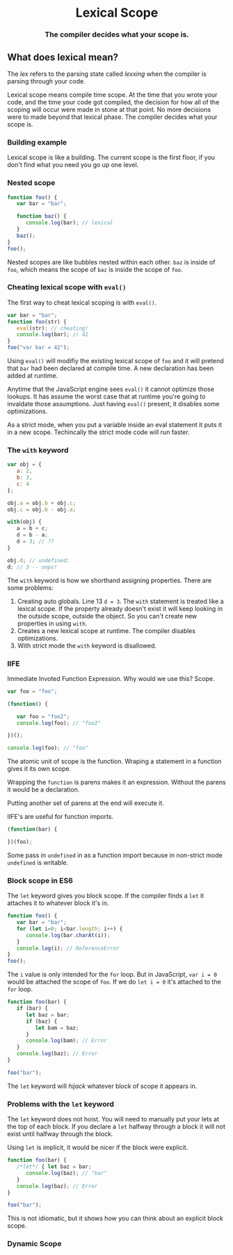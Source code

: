 <p>
  <h1 align="center">Lexical Scope</h2>
  <h3 align="center">The compiler decides what your scope is.</h2>
</p>

## What does lexical mean?

The *lex* refers to the parsing state called *lexxing* when the compiler is parsing through your code.

Lexical scope means compile time scope. At the time that you wrote your code, and the time your code got compiled, the decision for how all of the scoping will occur were made in stone at that point. No more decisions were to made beyond that lexical phase. The compiler decides what your scope is.

### Building example

Lexical scope is like a building. The current scope is the first floor, if you don't find what you need you go up one level.

### Nested scope

```js
function foo() {
   var bar = "bar";

   function baz() {
      console.log(bar); // lexical
   }
   baz();
}
foo();
```

Nested scopes are like bubbles nested within each other. `baz` is inside of `foo`, which means the scope of `baz` is inside the scope of `foo`.

### Cheating lexical scope with `eval()`

The first way to cheat lexical scoping is with `eval()`. 

```js
var bar = "bar";
function foo(str) {
   eval(str); // cheating!
   console.log(bar); // 42
}
foo("var bar = 42");
```

Using `eval()` will modifiy the existing lexical scope of `foo` and it will pretend that `bar` had been declared at compile time. A new declaration has been added at runtime.

Anytime that the JavaScript engine sees `eval()` it cannot optimize those lookups. It has assume the worst case that at runtime you're going to invaldate those assumptions. Just having `eval()` present, it disables some optimizations.

As a strict mode, when you put a variable inside an eval statement it puts it in a new scope. Techincally the strict mode code will run faster. 

### The `with` keyword

```js
var obj = {
   a: 2,
   b: 3,
   c: 4
};

obj.a = obj.b + obj.c;
obj.c = obj.b - obj.a;

with(obj) {
   a = b + c;
   d = b - a;
   d = 3; // ??
}

obj.d; // undefined;
d; // 3 -- oops!
```

The `with` keyword is how we shorthand assigning properties. There are some problems:

1. Creating auto globals. Line 13 `d = 3`. The `with` statement is treated like a lexical scope. If the property already doesn't exist it will keep looking in the outside scope, outside the object. So you can't create new properties in using `with`.
2. Creates a new lexical scope at runtime. The compiler disables optimizations.
3. With strict mode the `with` keyword is disallowed.

### IIFE 

Immediate Invoted Function Expression. Why would we use this? Scope.

```js
var foo = "foo";

(function() {

   var foo = "foo2";
   console.log(foo); // "foo2"

})();

console.log(foo); // "foo"
```

The atomic unit of scope is the function. Wraping a statement in a function gives it its own scope.

Wrapping the `function` is parens makes it an expression. Without the parens it would be a declaration.

Putting another set of parens at the end will execute it.

IIFE's are useful for function imports.

```js
(function(bar) {

})(foo);
```

Some pass in `undefined` in as a function import because in non-strict mode `undefined` is writable. 

### Block scope in ES6

The `let` keyword gives you block scope. If the compiler finds a `let` it attaches it to whatever block it's in.

```js
function foo() {
   var bar = "bar";
   for (let i=0; i<bar.length; i++) {
      console.log(bar.charAt(i));
   }
   console.log(i); // ReferenceError
}
foo(); 
```

The `i` value is only intended for the `for` loop. But in JavaScript, `var i = 0` would be attached the scope of `foo`. If we do `let i = 0` it's attached to the `for` loop.

```js
function foo(bar) {
   if (bar) {
      let baz = bar;
      if (baz) {
         let bam = baz;
      }
      console.log(bam); // Error
   }
   console.log(baz); // Error
}

foo("bar");
```

The `let` keyword will *hijack* whatever block of scope it appears in.

### Problems with the `let` keyword

The `let` keyword does not hoist. You will need to manually put your lets at the top of each block. If you declare a `let` halfway through a block it will not exist until halfway through the block.

Using `let` is implicit, it would be nicer if the block were explicit.

```js
function foo(bar) {
   /*let*/ { let baz = bar;
      console.log(baz); // "bar"
   }
   console.log(baz); // Error
}

foo("bar");
```

This is not idiomatic, but it shows how you can think about an explicit block scope.

### Dynamic Scope